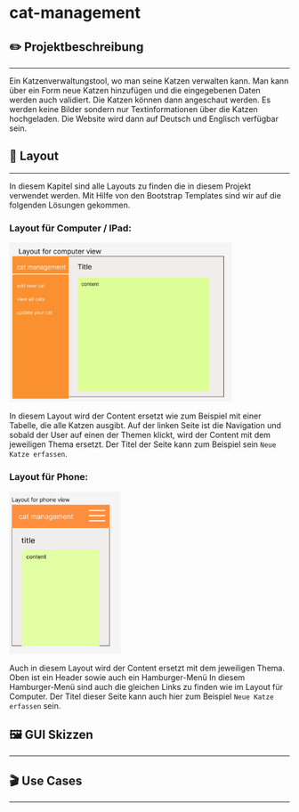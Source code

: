 # cat-management

## ✏️ Projektbeschreibung
<hr/>
Ein Katzenverwaltungstool, wo man seine Katzen verwalten kann. Man kann über ein Form neue Katzen hinzufügen und 
die eingegebenen Daten werden auch validiert. 
Die Katzen können dann angeschaut werden. Es werden keine Bilder sondern nur Textinformationen über die Katzen hochgeladen.
Die Website wird dann auf Deutsch und Englisch verfügbar sein.

## 📒 Layout
<hr/>
In diesem Kapitel sind alle Layouts zu finden die in diesem Projekt verwendet werden.
Mit Hilfe von den Bootstrap Templates sind wir auf die folgenden Lösungen gekommen.

### Layout für Computer / IPad:
<img src="images/layout-computer.png" alt="layout for computer" width="400"/>

In diesem Layout wird der Content ersetzt wie zum Beispiel mit einer Tabelle, die alle Katzen ausgibt. Auf der linken Seite ist die Navigation
und sobald der User auf einen der Themen klickt, wird der Content mit dem jeweiligen Thema ersetzt.
Der Titel der Seite kann zum Beispiel sein `Neue Katze erfassen`.

### Layout für Phone:
<img src="images/layout-phone.png" alt="layout for phone" width="200"/>

Auch in diesem Layout wird der Content ersetzt mit dem jeweiligen Thema. Oben ist ein Header sowie auch ein Hamburger-Menü
In diesem Hamburger-Menü sind auch die gleichen Links zu finden wie im Layout für Computer.
Der Titel dieser Seite kann auch hier zum Beispiel `Neue Katze erfassen` sein.

## 🖼️ GUI Skizzen
<hr/>

## 🎬 Use Cases
<hr/>